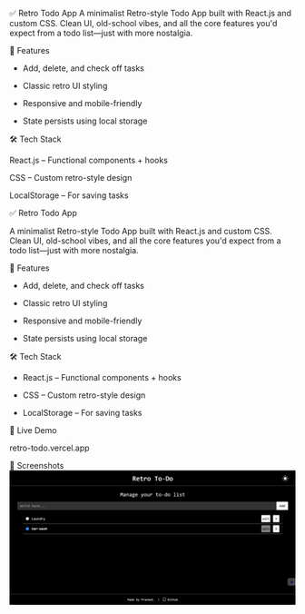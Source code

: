 ✅ Retro Todo App
A minimalist Retro-style Todo App built with React.js and custom CSS. Clean UI, old-school vibes, and all the core features you'd expect from a todo list—just with more nostalgia.

🧠 Features


- Add, delete, and check off tasks

- Classic retro UI styling

- Responsive and mobile-friendly

- State persists using local storage

🛠️ Tech Stack


React.js – Functional components + hooks

CSS – Custom retro-style design

LocalStorage – For saving tasks

✅ Retro Todo App


A minimalist Retro-style Todo App built with React.js and custom CSS. Clean UI, old-school vibes, and all the core features you'd expect from a todo list—just with more nostalgia.

🧠 Features


- Add, delete, and check off tasks

- Classic retro UI styling

- Responsive and mobile-friendly

- State persists using local storage

🛠️ Tech Stack


- React.js – Functional components + hooks

- CSS – Custom retro-style design

- LocalStorage – For saving tasks

🚀 Live Demo

retro-todo.vercel.app

📸 Screenshots
![alt text](image.png)
